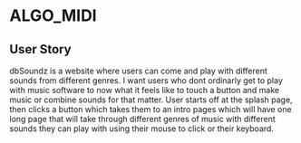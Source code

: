 # ALGO_MIDI

## User Story 
dbSoundz is a website where users can come and play with different sounds from different genres. I want users who dont ordinarly get to play with music software to now what it feels like to touch a button and make music or combine sounds for that matter. 
User starts off at the splash page, then clicks a button which takes them to an intro pages which will have one long page that will take through different genres of music with different sounds they can play with using their mouse to click or their keyboard.